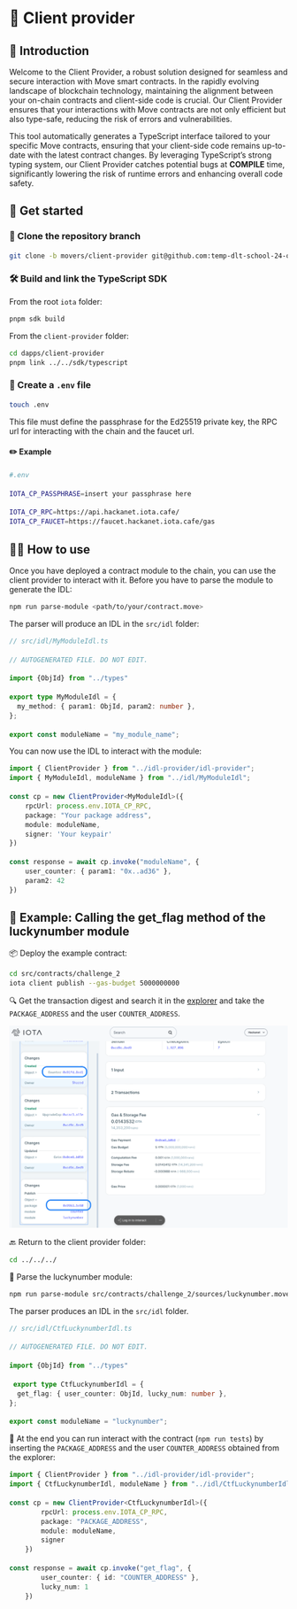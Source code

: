 # 🚀 Client provider

## 🎉 Introduction

Welcome to the Client Provider, a robust solution designed for seamless and secure interaction with Move smart contracts. In the rapidly evolving landscape of blockchain technology, maintaining the alignment between your on-chain contracts and client-side code is crucial. Our Client Provider ensures that your interactions with Move contracts are not only efficient but also type-safe, reducing the risk of errors and vulnerabilities.

This tool automatically generates a TypeScript interface tailored to your specific Move contracts, ensuring that your client-side code remains up-to-date with the latest contract changes. By leveraging TypeScript’s strong typing system, our Client Provider catches potential bugs at **COMPILE** time, significantly lowering the risk of runtime errors and enhancing overall code safety.

## 🏁 Get started

### 🔄 Clone the repository branch

```bash
git clone -b movers/client-provider git@github.com:temp-dlt-school-24-org/iota.git
```

### 🛠️ Build and link the TypeScript SDK

From the root `iota` folder:

```bash 
pnpm sdk build
```

From the `client-provider` folder: 

```bash 
cd dapps/client-provider
pnpm link ../../sdk/typescript
```

### 📄 Create a `.env` file 

```bash 
touch .env
```

This file must define the passphrase for the Ed25519 private key, the RPC url for interacting with the chain and the faucet url.

#### ✏️ Example

```bash
#.env

IOTA_CP_PASSPHRASE=insert your passphrase here

IOTA_CP_RPC=https://api.hackanet.iota.cafe/
IOTA_CP_FAUCET=https://faucet.hackanet.iota.cafe/gas
```

## 🧑‍💻 How to use

Once you have deployed a contract module to the chain, you can use the client provider to interact with it. Before you have to parse the module to generate the IDL:

```bash 
npm run parse-module <path/to/your/contract.move>
```

The parser will produce an IDL in the `src/idl` folder:

```ts
// src/idl/MyModuleIdl.ts

// AUTOGENERATED FILE. DO NOT EDIT.

import {ObjId} from "../types" 

export type MyModuleIdl = {
  my_method: { param1: ObjId, param2: number },
};

export const moduleName = "my_module_name";
```

You can now use the IDL to interact with the module:

```ts
import { ClientProvider } from "../idl-provider/idl-provider";
import { MyModuleIdl, moduleName } from "../idl/MyModuleIdl";

const cp = new ClientProvider<MyModuleIdl>({
    rpcUrl: process.env.IOTA_CP_RPC,
    package: "Your package address",
    module: moduleName,
    signer: 'Your keypair'
})

const response = await cp.invoke("moduleName", { 
    user_counter: { param1: "0x..ad36" },
    param2: 42 
})
```

## 📝 Example: Calling the get_flag method of the luckynumber module

📦 Deploy the example contract:
```bash
cd src/contracts/challenge_2
iota client publish --gas-budget 5000000000
```

🔍  Get the transaction digest and search it in the [explorer](https://explorer.hackanet.iota.cafe/) and take the `PACKAGE_ADDRESS` and the user `COUNTER_ADDRESS`.

![Screen deploy](./images/explorer-deploy.png)

🔙 Return to the client provider folder:
```bash
cd ../../../
```

📜 Parse the luckynumber module:
```bash 
npm run parse-module src/contracts/challenge_2/sources/luckynumber.move
```

The parser produces an IDL in the `src/idl` folder.

```ts
// src/idl/CtfLuckynumberIdl.ts

// AUTOGENERATED FILE. DO NOT EDIT.

import {ObjId} from "../types" 

 export type CtfLuckynumberIdl = {
  get_flag: { user_counter: ObjId, lucky_num: number },
};

export const moduleName = "luckynumber";
```

🧪 At the end you can run interact with the contract (`npm run tests`) by inserting the `PACKAGE_ADDRESS` and the user `COUNTER_ADDRESS` obtained from the explorer:

```ts
import { ClientProvider } from "../idl-provider/idl-provider";
import { CtfLuckynumberIdl, moduleName } from "../idl/CtfLuckynumberIdl";

const cp = new ClientProvider<CtfLuckynumberIdl>({
        rpcUrl: process.env.IOTA_CP_RPC,
        package: "PACKAGE_ADDRESS",
        module: moduleName,
        signer
    })

const response = await cp.invoke("get_flag", { 
        user_counter: { id: "COUNTER_ADDRESS" },
        lucky_num: 1 
    })
```